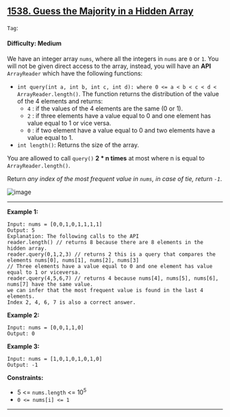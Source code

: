 ## [1538. Guess the Majority in a Hidden Array](https://leetcode.com/problems/guess-the-majority-in-a-hidden-array/)

```Tag```:

#### Difficulty: Medium

We have an integer array ```nums```, where all the integers in ```nums``` are ```0``` or ```1```. You will not be given direct access to the array, instead, you will have an __API__ ```ArrayReader``` which have the following functions:

- ```int query(int a, int b, int c, int d): where 0 <= a < b < c < d < ArrayReader.length()```. The function returns the distribution of the value of the 4 elements and returns:
  - ```4``` : if the values of the 4 elements are the same (0 or 1).
  - ```2``` : if three elements have a value equal to 0 and one element has value equal to 1 or vice versa.
  - ```0``` : if two element have a value equal to 0 and two elements have a value equal to 1.
- ```int length()```: Returns the size of the array.

You are allowed to call ```query()``` __2 * n times__ at most where n is equal to ```ArrayReader.length()```.

Return _any index of the most frequent value in ```nums```, in case of tie, return ```-1```_.

![image](https://user-images.githubusercontent.com/35042430/235379290-2f891c14-c720-4209-8322-5d0164317275.png)

---

__Example 1:__
```
Input: nums = [0,0,1,0,1,1,1,1]
Output: 5
Explanation: The following calls to the API
reader.length() // returns 8 because there are 8 elements in the hidden array.
reader.query(0,1,2,3) // returns 2 this is a query that compares the elements nums[0], nums[1], nums[2], nums[3]
// Three elements have a value equal to 0 and one element has value equal to 1 or viceversa.
reader.query(4,5,6,7) // returns 4 because nums[4], nums[5], nums[6], nums[7] have the same value.
we can infer that the most frequent value is found in the last 4 elements.
Index 2, 4, 6, 7 is also a correct answer.
```

__Example 2:__
```
Input: nums = [0,0,1,1,0]
Output: 0
```

__Example 3:__
```
Input: nums = [1,0,1,0,1,0,1,0]
Output: -1
```

__Constraints:__

- 5 <= ```nums.length``` <= 10<sup>5</sup>
- ```0 <= nums[i] <= 1```

---

